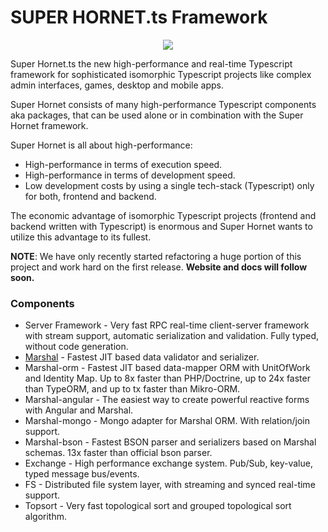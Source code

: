 # SUPER HORNET.ts Framework

<div align="center">
<img src="https://raw.github.com/super-hornet/super-hornet.ts/master/media/super-hornet.png" />
</div>

Super Hornet.ts the new high-performance and real-time Typescript framework for sophisticated isomorphic Typescript
projects like complex admin interfaces, games, desktop and mobile apps.

Super Hornet consists of many high-performance Typescript components aka packages,
that can be used alone or in combination with the Super Hornet framework.

Super Hornet is all about high-performance:

 - High-performance in terms of execution speed.
 - High-performance in terms of development speed.
 - Low development costs by using a single tech-stack (Typescript) only for both, frontend and backend.
 
The economic advantage of isomorphic Typescript projects (frontend and backend written with Typescript) is enormous
and Super Hornet wants to utilize this advantage to its fullest.

**NOTE**: We have only recently started refactoring a huge portion of this project and work hard on the first release. 
**Website and docs will follow soon.**

### Components

- Server Framework - Very fast RPC real-time client-server framework with stream support,
  automatic serialization and validation. Fully typed, without code generation.
- [Marshal](packages/marshal/README.md) - Fastest JIT based data validator and serializer.
- Marshal-orm - Fastest JIT based data-mapper ORM with UnitOfWork and Identity Map. 
  Up to 8x faster than PHP/Doctrine, up to 24x faster than TypeORM, and up to tx faster than Mikro-ORM.
- Marshal-angular - The easiest way to create powerful reactive forms with Angular and Marshal.
- Marshal-mongo - Mongo adapter for Marshal ORM. With relation/join support.
- Marshal-bson - Fastest BSON parser and serializers based on Marshal schemas. 13x faster than official bson parser.
- Exchange - High performance exchange system. Pub/Sub, key-value, typed message bus/events.
- FS - Distributed file system layer, with streaming and synced real-time support.
- Topsort - Very fast topological sort and grouped topological sort algorithm.